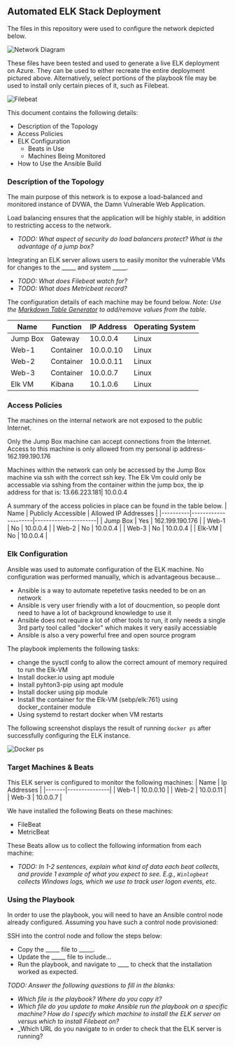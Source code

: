 ## Automated ELK Stack Deployment

The files in this repository were used to configure the network depicted below.

![Network Diagram](https://user-images.githubusercontent.com/86163817/122656874-612f3680-d113-11eb-84c5-4c31fdf69d1c.PNG)


These files have been tested and used to generate a live ELK deployment on Azure. They can be used to either recreate the entire deployment pictured above. Alternatively, select portions of the playbook file may be used to install only certain pieces of it, such as Filebeat.

![Filebeat](https://user-images.githubusercontent.com/86163817/122657082-1c0c0400-d115-11eb-95df-1158e505f95f.PNG)


This document contains the following details:
- Description of the Topology
- Access Policies
- ELK Configuration
  - Beats in Use
  - Machines Being Monitored
- How to Use the Ansible Build


### Description of the Topology

The main purpose of this network is to expose a load-balanced and monitored instance of DVWA, the Damn Vulnerable Web Application.

Load balancing ensures that the application will be highly stable, in addition to restricting access to the network. 
- _TODO: What aspect of security do load balancers protect? What is the advantage of a jump box?_

Integrating an ELK server allows users to easily monitor the vulnerable VMs for changes to the _____ and system _____.
- _TODO: What does Filebeat watch for?_
- _TODO: What does Metricbeat record?_

The configuration details of each machine may be found below.
_Note: Use the [Markdown Table Generator](http://www.tablesgenerator.com/markdown_tables) to add/remove values from the table_.

| Name     | Function  | IP Address | Operating System |
|----------|---------- |------------|------------------|
| Jump Box | Gateway   | 10.0.0.4   | Linux            |
| Web-1    | Container | 10.0.0.10  | Linux            |
| Web-2    | Container | 10.0.0.11  | Linux            |
| Web-3    | Container | 10.0.0.7   | Linux            |
| Elk VM   | Kibana    | 10.1.0.6   | Linux            |

### Access Policies

The machines on the internal network are not exposed to the public Internet. 

Only the Jump Box machine can accept connections from the Internet. Access to this machine is only allowed from my personal ip address- 162.199.190.176    

Machines within the network can only be accessed by the Jump Box machine via ssh with the correct ssh key.
The Elk Vm could only be accessable via sshing from the container within the jump box, the ip address for that is: 13.66.223.181| 10.0.0.4

A summary of the access policies in place can be found in the table below.
| Name     | Publicly Accessible | Allowed IP Addresses |
|----------|---------------------|----------------------|
| Jump Box |       Yes           |   162.199.190.176    |
| Web-1    |       No            |   10.0.0.4           |
| Web-2    |       No            |   10.0.0.4           |
| Web-3    |       No            |   10.0.0.4           |
| Elk-VM   |       No            |   10.0.0.4           | 

### Elk Configuration

Ansible was used to automate configuration of the ELK machine. No configuration was performed manually, which is advantageous because...
- Ansible is a way to automate repetetive tasks needed to be on an network
- Ansible is very user friendly with a lot of doucmention, so people dont need to have a lot of background knowledge to use it 
- Ansible does not require a lot of other tools to run, it only needs a single 3rd party tool called "docker" which makes it very easily accessiable  
- Ansible is also a very powerful free and open source program 

The playbook implements the following tasks:
- change the sysctl confg to allow the correct amount of memory required to run the Elk-VM
- Install docker.io using apt module
- Install pyhton3-pip using apt module 
- Install docker using pip module 
- Install the container for the Elk-VM (sebp/elk:761} using docker_container module
- Using systemd to restart docker when VM restarts 

The following screenshot displays the result of running `docker ps` after successfully configuring the ELK instance.

![Docker ps](https://user-images.githubusercontent.com/86163817/122655446-1b6c7100-d107-11eb-9fd9-ad3bf585eb75.PNG)

### Target Machines & Beats
This ELK server is configured to monitor the following machines:
| Name  | Ip Addresses  |
|-------|---------------|
| Web-1 | 10.0.0.10     |
| Web-2 | 10.0.0.11     |
| Web-3 | 10.0.0.7      |

We have installed the following Beats on these machines:
- FileBeat 
- MetricBeat

These Beats allow us to collect the following information from each machine:
- _TODO: In 1-2 sentences, explain what kind of data each beat collects, and provide 1 example of what you expect to see. E.g., `Winlogbeat` collects Windows logs, which we use to track user logon events, etc._

### Using the Playbook
In order to use the playbook, you will need to have an Ansible control node already configured. Assuming you have such a control node provisioned: 

SSH into the control node and follow the steps below:
- Copy the _____ file to _____.
- Update the _____ file to include...
- Run the playbook, and navigate to ____ to check that the installation worked as expected.

_TODO: Answer the following questions to fill in the blanks:_
- _Which file is the playbook? Where do you copy it?_
- _Which file do you update to make Ansible run the playbook on a specific machine? How do I specify which machine to install the ELK server on versus which to install Filebeat on?_
- _Which URL do you navigate to in order to check that the ELK server is running?

